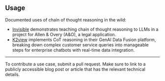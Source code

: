 ## Usage

Documented uses of chain of thought reasoning in the wild:
* [Invisible](https://www.invisible.co/blog/how-to-teach-chain-of-thought-reasoning-to-your-llm) demonstrates teaching chain of thought reasoning to LLMs in a project for Allen & Overy (A&O), a legal application.
* [K2view](https://www.k2view.com/blog/chain-of-thought-reasoning/#Chain-of-thought-reasoning-and-prompting-in-action) implements CoT reasoning in their GenAI Data Fusion platform, breaking down complex customer service queries into manageable steps for enterprise chatbots with real-time data integration.

-------
To contribute a use case, submit a pull request. Make sure to link to a publicly accessible blog post or article that has the relevant technical details.
